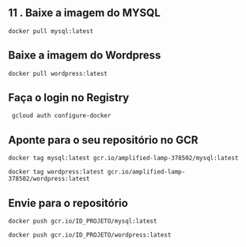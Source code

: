 ## 11 . Baixe a imagem do MYSQL

```docker pull mysql:latest```

## Baixe a imagem do Wordpress

```docker pull wordpress:latest```

## Faça o login no Registry

``` gcloud auth configure-docker```

## Aponte para o seu repositório no GCR

```docker tag mysql:latest gcr.io/amplified-lamp-378502/mysql:latest```

```docker tag wordpress:latest gcr.io/amplified-lamp-378502/wordpress:latest```

## Envie para o repositório

```docker push gcr.io/ID_PROJETO/mysql:latest```

```docker push gcr.io/ID_PROJETO/wordpress:latest```



